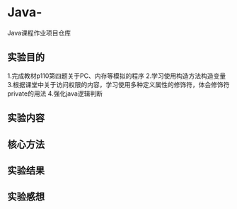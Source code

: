# Java-
Java课程作业项目仓库

## 实验目的
1.完成教材p110第四题关于PC、内存等模拟的程序
2.学习使用构造方法构造变量
3.根据课堂中关于访问权限的内容，学习使用多种定义属性的修饰符，体会修饰符private的用法
4.强化java逻辑判断

## 实验内容




## 核心方法




## 实验结果




## 实验感想
